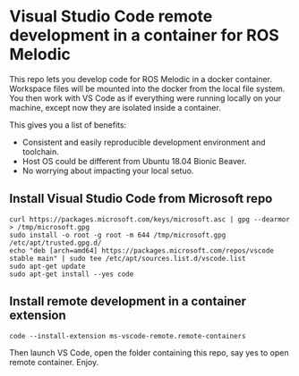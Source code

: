 # Visual Studio Code remote development in a container for ROS Melodic
This repo lets you develop code for ROS Melodic in a docker container. Workspace files will be mounted into the docker from the local file system. You then work with VS Code as if everything were running locally on your machine, except now they are isolated inside a container.

This gives you a list of benefits:
* Consistent and easily reproducible development environment and toolchain.
* Host OS could be different from Ubuntu 18.04 Bionic Beaver.
* No worrying about impacting your local setuo.

## Install Visual Studio Code from Microsoft repo
```
curl https://packages.microsoft.com/keys/microsoft.asc | gpg --dearmor > /tmp/microsoft.gpg
sudo install -o root -g root -m 644 /tmp/microsoft.gpg /etc/apt/trusted.gpg.d/
echo "deb [arch=amd64] https://packages.microsoft.com/repos/vscode stable main" | sudo tee /etc/apt/sources.list.d/vscode.list
sudo apt-get update
sudo apt-get install --yes code
```

## Install remote development in a container extension
```
code --install-extension ms-vscode-remote.remote-containers
```

Then launch VS Code, open the folder containing this repo, say yes to open remote container. Enjoy.
